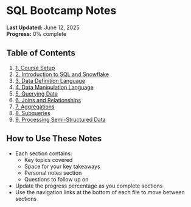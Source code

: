 # SQL Bootcamp Notes

**Last Updated:** June 12, 2025  
**Progress:** 0% complete

## Table of Contents
1. [1. Course Setup](1-course-setup.md)
2. [2. Introduction to SQL and Snowflake](2-introduction-sql-snowflake.md)
3. [3. Data Definition Language](3-data-definition-language.md)
4. [4. Data Manipulation Language](4-data-manipulation-language.md)
5. [5. Querying Data](5-querying-data.md)
6. [6. Joins and Relationships](6-joins-relationships.md)
7. [7. Aggregations](7-aggregations.md)
8. [8. Subqueries](8-subqueries.md)
9. [9. Processing Semi-Structured Data](9-processing-semi-structured-data.md)

## How to Use These Notes
- Each section contains:
  - Key topics covered
  - Space for your key takeaways
  - Personal notes section
  - Questions to follow up on
- Update the progress percentage as you complete sections
- Use the navigation links at the bottom of each file to move between sections